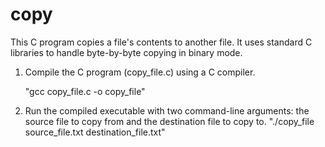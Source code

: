# copy
This C program copies a file's contents to another file. It uses standard C libraries to handle byte-by-byte copying in binary mode.

1. Compile the C program (copy_file.c) using a C compiler.

     "gcc copy_file.c -o copy_file"

2. Run the compiled executable with two command-line arguments: the source file to copy from and the destination file to copy to.
"./copy_file source_file.txt destination_file.txt"

